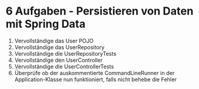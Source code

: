 # 6 Aufgaben - Persistieren von Daten mit Spring Data


1. Vervollständige das User POJO
2. Vervollständige das UserRepository
3. Vervollständige die UserRepositoryTests
4. Vervollständige den UserController
5. Vervollständige die UserControllerTests
6. Überprüfe ob der auskommentierte CommandLineRunner in der Application-Klasse nun funktioniert, falls nicht behebe die Fehler

